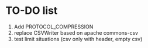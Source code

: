 # TO-DO list

1. Add PROTOCOL_COMPRESSION
2. replace CSVWriter based on apache commons-csv
3. test limit situations (csv only with header, empty csv)


